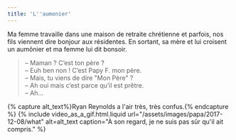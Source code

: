 ```yaml
---
title: 'L''aumonier'
---
```


Ma femme travaille dans une maison de retraite chrétienne et parfois, nos fils viennent dire bonjour aux résidentes. En sortant, sa mère et lui croisent un aumônier et ma femme lui dit bonsoir.

<!-- more -->

> – Maman ? C’est ton père ?  
> – Euh ben non ! C’est Papy F. mon père.  
> – Mais, tu viens de dire "Mon Père" ?  
> – Ah oui mais c’est parce qu’il est prêtre.  
> – Ah…

{% capture alt_text%}Ryan Reynolds a l'air très, très confus.{% endcapture %}
{% include video_as_a_gif.html.liquid
url="/assets/images/papa/2017-12-08/what"
alt=alt_text
caption="À son regard, je ne suis pas sûr qu'il ait compris."
%}
